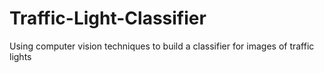# Traffic-Light-Classifier

Using computer vision techniques to build a classifier for images of traffic lights
